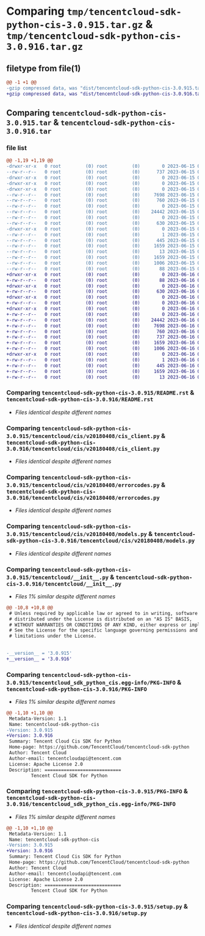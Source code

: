 # Comparing `tmp/tencentcloud-sdk-python-cis-3.0.915.tar.gz` & `tmp/tencentcloud-sdk-python-cis-3.0.916.tar.gz`

## filetype from file(1)

```diff
@@ -1 +1 @@
-gzip compressed data, was "dist/tencentcloud-sdk-python-cis-3.0.915.tar", last modified: Thu Jun 15 00:21:14 2023, max compression
+gzip compressed data, was "dist/tencentcloud-sdk-python-cis-3.0.916.tar", last modified: Fri Jun 16 00:30:04 2023, max compression
```

## Comparing `tencentcloud-sdk-python-cis-3.0.915.tar` & `tencentcloud-sdk-python-cis-3.0.916.tar`

### file list

```diff
@@ -1,19 +1,19 @@
-drwxr-xr-x   0 root         (0) root         (0)        0 2023-06-15 00:21:14.000000 tencentcloud-sdk-python-cis-3.0.915/
--rw-r--r--   0 root         (0) root         (0)      737 2023-06-15 00:21:14.000000 tencentcloud-sdk-python-cis-3.0.915/README.rst
-drwxr-xr-x   0 root         (0) root         (0)        0 2023-06-15 00:21:14.000000 tencentcloud-sdk-python-cis-3.0.915/tencentcloud/
-drwxr-xr-x   0 root         (0) root         (0)        0 2023-06-15 00:21:14.000000 tencentcloud-sdk-python-cis-3.0.915/tencentcloud/cis/
-drwxr-xr-x   0 root         (0) root         (0)        0 2023-06-15 00:21:14.000000 tencentcloud-sdk-python-cis-3.0.915/tencentcloud/cis/v20180408/
--rw-r--r--   0 root         (0) root         (0)     7698 2023-06-15 00:21:14.000000 tencentcloud-sdk-python-cis-3.0.915/tencentcloud/cis/v20180408/cis_client.py
--rw-r--r--   0 root         (0) root         (0)      760 2023-06-15 00:21:14.000000 tencentcloud-sdk-python-cis-3.0.915/tencentcloud/cis/v20180408/errorcodes.py
--rw-r--r--   0 root         (0) root         (0)        0 2023-06-15 00:21:14.000000 tencentcloud-sdk-python-cis-3.0.915/tencentcloud/cis/v20180408/__init__.py
--rw-r--r--   0 root         (0) root         (0)    24442 2023-06-15 00:21:14.000000 tencentcloud-sdk-python-cis-3.0.915/tencentcloud/cis/v20180408/models.py
--rw-r--r--   0 root         (0) root         (0)        0 2023-06-15 00:21:14.000000 tencentcloud-sdk-python-cis-3.0.915/tencentcloud/cis/__init__.py
--rw-r--r--   0 root         (0) root         (0)      630 2023-06-15 00:21:14.000000 tencentcloud-sdk-python-cis-3.0.915/tencentcloud/__init__.py
-drwxr-xr-x   0 root         (0) root         (0)        0 2023-06-15 00:21:14.000000 tencentcloud-sdk-python-cis-3.0.915/tencentcloud_sdk_python_cis.egg-info/
--rw-r--r--   0 root         (0) root         (0)        1 2023-06-15 00:21:14.000000 tencentcloud-sdk-python-cis-3.0.915/tencentcloud_sdk_python_cis.egg-info/dependency_links.txt
--rw-r--r--   0 root         (0) root         (0)      445 2023-06-15 00:21:14.000000 tencentcloud-sdk-python-cis-3.0.915/tencentcloud_sdk_python_cis.egg-info/SOURCES.txt
--rw-r--r--   0 root         (0) root         (0)     1659 2023-06-15 00:21:14.000000 tencentcloud-sdk-python-cis-3.0.915/tencentcloud_sdk_python_cis.egg-info/PKG-INFO
--rw-r--r--   0 root         (0) root         (0)       13 2023-06-15 00:21:14.000000 tencentcloud-sdk-python-cis-3.0.915/tencentcloud_sdk_python_cis.egg-info/top_level.txt
--rw-r--r--   0 root         (0) root         (0)     1659 2023-06-15 00:21:14.000000 tencentcloud-sdk-python-cis-3.0.915/PKG-INFO
--rw-r--r--   0 root         (0) root         (0)     1006 2023-06-15 00:21:14.000000 tencentcloud-sdk-python-cis-3.0.915/setup.py
--rw-r--r--   0 root         (0) root         (0)       88 2023-06-15 00:21:14.000000 tencentcloud-sdk-python-cis-3.0.915/setup.cfg
+drwxr-xr-x   0 root         (0) root         (0)        0 2023-06-16 00:30:04.000000 tencentcloud-sdk-python-cis-3.0.916/
+-rw-r--r--   0 root         (0) root         (0)       88 2023-06-16 00:30:04.000000 tencentcloud-sdk-python-cis-3.0.916/setup.cfg
+drwxr-xr-x   0 root         (0) root         (0)        0 2023-06-16 00:30:04.000000 tencentcloud-sdk-python-cis-3.0.916/tencentcloud/
+-rw-r--r--   0 root         (0) root         (0)      630 2023-06-16 00:30:04.000000 tencentcloud-sdk-python-cis-3.0.916/tencentcloud/__init__.py
+drwxr-xr-x   0 root         (0) root         (0)        0 2023-06-16 00:30:04.000000 tencentcloud-sdk-python-cis-3.0.916/tencentcloud/cis/
+-rw-r--r--   0 root         (0) root         (0)        0 2023-06-16 00:30:04.000000 tencentcloud-sdk-python-cis-3.0.916/tencentcloud/cis/__init__.py
+drwxr-xr-x   0 root         (0) root         (0)        0 2023-06-16 00:30:04.000000 tencentcloud-sdk-python-cis-3.0.916/tencentcloud/cis/v20180408/
+-rw-r--r--   0 root         (0) root         (0)        0 2023-06-16 00:30:04.000000 tencentcloud-sdk-python-cis-3.0.916/tencentcloud/cis/v20180408/__init__.py
+-rw-r--r--   0 root         (0) root         (0)    24442 2023-06-16 00:30:04.000000 tencentcloud-sdk-python-cis-3.0.916/tencentcloud/cis/v20180408/models.py
+-rw-r--r--   0 root         (0) root         (0)     7698 2023-06-16 00:30:04.000000 tencentcloud-sdk-python-cis-3.0.916/tencentcloud/cis/v20180408/cis_client.py
+-rw-r--r--   0 root         (0) root         (0)      760 2023-06-16 00:30:04.000000 tencentcloud-sdk-python-cis-3.0.916/tencentcloud/cis/v20180408/errorcodes.py
+-rw-r--r--   0 root         (0) root         (0)      737 2023-06-16 00:30:04.000000 tencentcloud-sdk-python-cis-3.0.916/README.rst
+-rw-r--r--   0 root         (0) root         (0)     1659 2023-06-16 00:30:04.000000 tencentcloud-sdk-python-cis-3.0.916/PKG-INFO
+-rw-r--r--   0 root         (0) root         (0)     1006 2023-06-16 00:30:04.000000 tencentcloud-sdk-python-cis-3.0.916/setup.py
+drwxr-xr-x   0 root         (0) root         (0)        0 2023-06-16 00:30:04.000000 tencentcloud-sdk-python-cis-3.0.916/tencentcloud_sdk_python_cis.egg-info/
+-rw-r--r--   0 root         (0) root         (0)        1 2023-06-16 00:30:04.000000 tencentcloud-sdk-python-cis-3.0.916/tencentcloud_sdk_python_cis.egg-info/dependency_links.txt
+-rw-r--r--   0 root         (0) root         (0)      445 2023-06-16 00:30:04.000000 tencentcloud-sdk-python-cis-3.0.916/tencentcloud_sdk_python_cis.egg-info/SOURCES.txt
+-rw-r--r--   0 root         (0) root         (0)     1659 2023-06-16 00:30:04.000000 tencentcloud-sdk-python-cis-3.0.916/tencentcloud_sdk_python_cis.egg-info/PKG-INFO
+-rw-r--r--   0 root         (0) root         (0)       13 2023-06-16 00:30:04.000000 tencentcloud-sdk-python-cis-3.0.916/tencentcloud_sdk_python_cis.egg-info/top_level.txt
```

### Comparing `tencentcloud-sdk-python-cis-3.0.915/README.rst` & `tencentcloud-sdk-python-cis-3.0.916/README.rst`

 * *Files identical despite different names*

### Comparing `tencentcloud-sdk-python-cis-3.0.915/tencentcloud/cis/v20180408/cis_client.py` & `tencentcloud-sdk-python-cis-3.0.916/tencentcloud/cis/v20180408/cis_client.py`

 * *Files identical despite different names*

### Comparing `tencentcloud-sdk-python-cis-3.0.915/tencentcloud/cis/v20180408/errorcodes.py` & `tencentcloud-sdk-python-cis-3.0.916/tencentcloud/cis/v20180408/errorcodes.py`

 * *Files identical despite different names*

### Comparing `tencentcloud-sdk-python-cis-3.0.915/tencentcloud/cis/v20180408/models.py` & `tencentcloud-sdk-python-cis-3.0.916/tencentcloud/cis/v20180408/models.py`

 * *Files identical despite different names*

### Comparing `tencentcloud-sdk-python-cis-3.0.915/tencentcloud/__init__.py` & `tencentcloud-sdk-python-cis-3.0.916/tencentcloud/__init__.py`

 * *Files 1% similar despite different names*

```diff
@@ -10,8 +10,8 @@
 # Unless required by applicable law or agreed to in writing, software
 # distributed under the License is distributed on an "AS IS" BASIS,
 # WITHOUT WARRANTIES OR CONDITIONS OF ANY KIND, either express or implied.
 # See the License for the specific language governing permissions and
 # limitations under the License.
 
 
-__version__ = '3.0.915'
+__version__ = '3.0.916'
```

### Comparing `tencentcloud-sdk-python-cis-3.0.915/tencentcloud_sdk_python_cis.egg-info/PKG-INFO` & `tencentcloud-sdk-python-cis-3.0.916/PKG-INFO`

 * *Files 1% similar despite different names*

```diff
@@ -1,10 +1,10 @@
 Metadata-Version: 1.1
 Name: tencentcloud-sdk-python-cis
-Version: 3.0.915
+Version: 3.0.916
 Summary: Tencent Cloud Cis SDK for Python
 Home-page: https://github.com/TencentCloud/tencentcloud-sdk-python
 Author: Tencent Cloud
 Author-email: tencentcloudapi@tencent.com
 License: Apache License 2.0
 Description: ============================
         Tencent Cloud SDK for Python
```

### Comparing `tencentcloud-sdk-python-cis-3.0.915/PKG-INFO` & `tencentcloud-sdk-python-cis-3.0.916/tencentcloud_sdk_python_cis.egg-info/PKG-INFO`

 * *Files 1% similar despite different names*

```diff
@@ -1,10 +1,10 @@
 Metadata-Version: 1.1
 Name: tencentcloud-sdk-python-cis
-Version: 3.0.915
+Version: 3.0.916
 Summary: Tencent Cloud Cis SDK for Python
 Home-page: https://github.com/TencentCloud/tencentcloud-sdk-python
 Author: Tencent Cloud
 Author-email: tencentcloudapi@tencent.com
 License: Apache License 2.0
 Description: ============================
         Tencent Cloud SDK for Python
```

### Comparing `tencentcloud-sdk-python-cis-3.0.915/setup.py` & `tencentcloud-sdk-python-cis-3.0.916/setup.py`

 * *Files identical despite different names*

